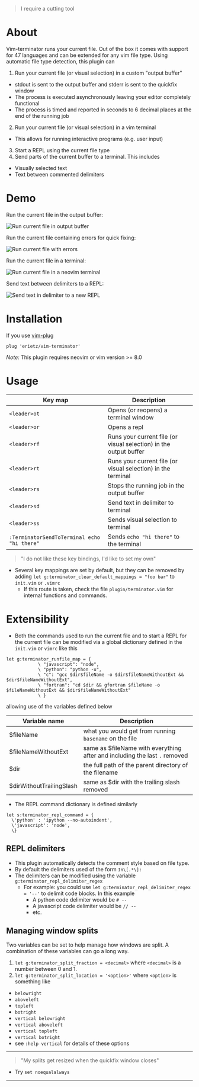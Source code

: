 > I require a cutting tool

# About

Vim-terminator runs your current file. Out of the box it comes with support
for 47 languages and can be extended for any vim file type. Using automatic
file type detection, this plugin can

1. Run your current file (or visual selection) in a custom "output buffer"
  - stdout is sent to the output buffer and stderr is sent to the quickfix window
  - The process is executed asynchronously leaving your editor completely functional
  - The process is timed and reported in seconds to 6 decimal places at the end
  of the running job
2. Run your current file (or visual selection) in a vim terminal
  - This allows for running interactive programs (e.g. user input)
3. Start a REPL using the current file type
4. Send parts of the current buffer to a terminal. This includes
  - Visually selected text
  - Text between commented delimiters

# Demo

Run the current file in the output buffer:

![Run current file in output buffer](./media/run_in_output_buffer.gif "Run file in the output buffer")

Run the current file containing errors for quick fixing:

![Run current file with errors](./media/quickfix.gif "Run file with errors for quickfix")

Run the current file in a terminal:

![Run current file in a neovim terminal](./media/run_in_terminal.gif "Run file in the terminal")

Send text between delimiters to a REPL:

![Send text in delimiter to a new REPL](./media/send_to_repl.gif "Sending text to REPL")


# Installation

If you use [vim-plug](https://github.com/junegunn/vim-plug)

```vim
plug 'erietz/vim-terminator'
```

*Note:* This plugin requires neovim or vim version >= 8.0

# Usage

| Key map                                     | Description                                                       |
| ---                                         | ---                                                               |
| `<leader>ot`                                | Opens (or reopens) a terminal window                              |
| `<leader>or`                                | Opens a repl                                                      |
| `<leader>rf`                                | Runs your current file (or visual selection) in the output buffer |
| `<leader>rt`                                | Runs your current file (or visual selection) in the terminal      |
| `<leader>rs`                                | Stops the running job in the output buffer                        |
| `<leader>sd`                                | Send text in delimiter to terminal                                |
| `<leader>ss`                                | Sends visual selection to terminal                                |
| `:TerminatorSendToTerminal echo "hi there"` | Sends `echo "hi there"` to the terminal                           |


> "I do not like these key bindings, I'd like to set my own"
- Several key mappings are set by default, but they can be removed by adding
`let g:terminator_clear_default_mappings = "foo bar"` to `init.vim` or `.vimrc`
  - If this route is taken, check the file `plugin/terminator.vim` for internal
  functions and commands.

# Extensibility

- Both the commands used to run the current file and to start a REPL for the
current file can be modified via a global dictionary defined in the `init.vim`
or `vimrc` like this

```vim
let g:terminator_runfile_map = {
            \ "javascript": "node",
            \ "python": "python -u",
            \ "c": "gcc $dir$fileName -o $dir$fileNameWithoutExt && $dir$fileNameWithoutExt",
            \ "fortran": "cd $dir && gfortran $fileName -o $fileNameWithoutExt && $dir$fileNameWithoutExt"
            \ }
```

allowing use of the variables defined below

| Variable name            | Description                                                                |
| ---                      | ---                                                                        |
| $fileName                | what you would get from running  `basename` on the file                    |
| $fileNameWithoutExt      | same as $fileName with everything after and including the last `.` removed |
| $dir                     | the full path of the parent directory of the filename                      |
| $dirWithoutTrailingSlash | same as $dir with the trailing slash removed                               |


- The REPL command dictionary is defined similarly

```vim
let s:terminator_repl_command = {
  \'python' : 'ipython --no-autoindent',
  \'javascript': 'node',
  \}
````


## REPL delimiters

- This plugin automatically detects the comment style based on file type.
- By default the delimiters used of the form `In\[.*\]:`
- The delimiters can be modified using the variable `g:terminator_repl_delimiter_regex`
  - For example: you could use `let g:terminator_repl_delimiter_regex = '--'`
  to delimit code blocks. In this example 
    - A python code delimiter would be `# --`
    - A javascript code delimiter would be `// --`
    - etc.

## Managing window splits

Two variables can be set to help manage how windows are split. A combination 
of these variables can go a long way.

1. `let g:terminator_split_fraction = <decimal>` where `<decimal>` is a number between 0 and 1.
2. `let g:terminator_split_location = '<option>'` where `<option>` is something like
  - `belowright`
  - `aboveleft`
  - `topleft`
  - `botright`
  - `vertical belowright`
  - `vertical aboveleft`
  - `vertical topleft`
  - `vertical botright`
  - see `:help vertical` for details of these options

---
> "My splits get resized when the quickfix window closes" 
- Try `set noequalalways`
---

